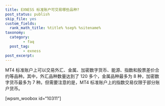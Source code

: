 ```yaml
---
title: EXNESS 标准账户可交易哪些品种?
post_status: publish
skip_file: yes
custom_fields:
  rank_math_title: %title% %sep% %sitename%
taxonomy:
  category:
        - faq
  post_tag:
        - exness
post_excerpt: 
---
```

MT4 标准账户上可以交易外汇、金属、加密数字货币、能源、指数和股票差价合约等品种。其中，外汇品种数量达到了 120 多个，金属品种最多为 8 种，加密数字货币最多为 7 种。但需要注意的是，MT4 标准账户上的指数交易仅限于部分账户货币。

[wpsm_woobox id=“10311”]
